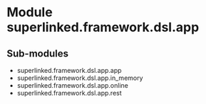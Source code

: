 Module superlinked.framework.dsl.app
====================================

Sub-modules
-----------
* superlinked.framework.dsl.app.app
* superlinked.framework.dsl.app.in_memory
* superlinked.framework.dsl.app.online
* superlinked.framework.dsl.app.rest